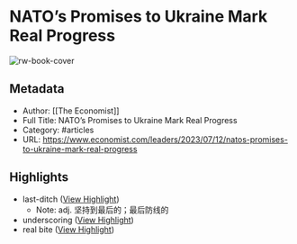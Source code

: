 # NATO’s Promises to Ukraine Mark Real Progress

![rw-book-cover](https://www.economist.com/img/b/1280/720/90/media-assets/image/20230715_LDP001.jpg)

## Metadata
- Author: [[The Economist]]
- Full Title: NATO’s Promises to Ukraine Mark Real Progress
- Category: #articles
- URL: https://www.economist.com/leaders/2023/07/12/natos-promises-to-ukraine-mark-real-progress

## Highlights
- last-ditch ([View Highlight](https://read.readwise.io/read/01h56df6mhqk4nc4rgk6b8pt5v))
    - Note: adj. 坚持到最后的；最后防线的
- underscoring ([View Highlight](https://read.readwise.io/read/01h56dt4vg4d1g3h60n5spzp6w))
- real bite ([View Highlight](https://read.readwise.io/read/01h56dw9vg49htb43vtjvnsrww))
